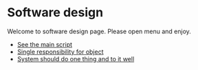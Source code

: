 # Software design

Welcome to software design page. Please open menu and enjoy.

- [See the main script]()
- [Single responsibility for object]()
- [System should do one thing and to it well]()
